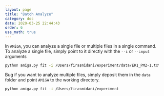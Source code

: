```yaml
---
layout: page
title: "Batch Analyze"
category: doc
date: 2020-03-25 22:44:43
order: 6
use_math: true
---
```

<!-- AMiGA is covered under the GPL-3 license -->

In `AMiGA`, you can analyze a single file or multiple files in a single command. To analyze a single file, simply point to it directly with the `--i` or `--input` arguments

```bash
python amiga.py fit -i /Users/firasmidani/experiment/data/ER1_PM2-1.txt
```

Bug if you want to analyze multiple files, simply deposit them in the `data` folder and point `AMiGA` to the working directory.

```bash
python amiga.py fit -i /Users/firasmidani/experiment
```
